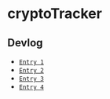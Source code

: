 # cryptoTracker
 



## Devlog
- [`Entry 1`](..%20cryptoTracker%20devlog%20entry1.md)
- [`Entry 2`](..%20cryptoTracker%20devlog%20entry2.md)
- [`Entry 3`](..%20cryptoTracker%20devlog%20entry3.md)
- [`Entry 4`](..%20cryptoTracker%20devlog%20entry4.md)
